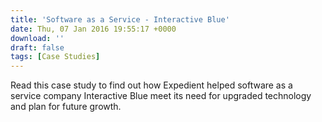 ```yaml
---
title: 'Software as a Service - Interactive Blue'
date: Thu, 07 Jan 2016 19:55:17 +0000
download: ''
draft: false
tags: [Case Studies]
---
```


Read this case study to find out how Expedient helped software as a service company Interactive Blue meet its need for upgraded technology and plan for future growth.